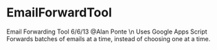 EmailForwardTool
================
Email Forwarding Tool
6/6/13
@Alan Ponte \n
Uses Google Apps Script
Forwards batches of emails at a time, instead of choosing one at a time.
